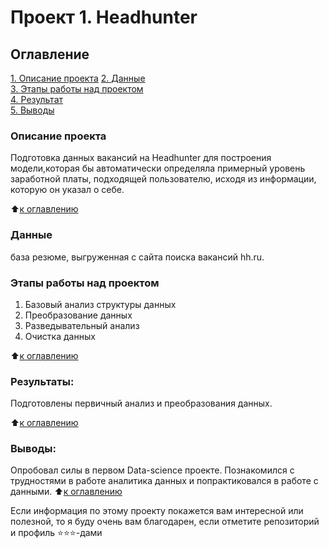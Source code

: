 # Проект 1. Headhunter

## Оглавление  
[1. Описание проекта](https://github.com/Alexander1Konstantinov/DS/tree/main/Project_1/README.md#Описание-проекта)
[2. Данные](https://github.com/Alexander1Konstantinov/DS/tree/main/Project_1/README.md#Данные)    
[3. Этапы работы над проектом](https://github.com/Alexander1Konstantinov/DS/tree/main/Project_1/README.md#Этапы-работы-над-проектом)  
[4. Результат](https://github.com/Alexander1Konstantinov/DS/tree/main/Project_1/README.md#Результат)    
[5. Выводы](https://github.com/Alexander1Konstantinov/DS/tree/main/Project_1/README.md#Выводы) 

### Описание проекта    
Подготовка данных вакансий на Headhunter для построения модели,которая бы автоматически определяла примерный уровень заработной платы, подходящей пользователю, исходя из информации, которую он указал о себе.

:arrow_up:[к оглавлению](https://github.com/Alexander1Konstantinov/DS/tree/main/Project_1/READ.md#Оглавление)

### Данные
база резюме, выгруженная с сайта поиска вакансий hh.ru.

### Этапы работы над проектом  
1. Базовый анализ структуры данных
2. Преобразование данных
3. Разведывательный анализ
4. Очистка данных

:arrow_up:[к оглавлению](https://github.com/Alexander1Konstantinov/DS/tree/main/Project_1/README.md#Оглавление)


### Результаты:  
Подготовлены первичный анализ и преобразования данных.

:arrow_up:[к оглавлению](https://github.com/Alexander1Konstantinov/DS/tree/main/Project_1/README.md#Оглавление)


### Выводы:  
Опробовал силы в первом Data-science проекте. Познакомился с трудностями в работе аналитика данных и попрактиковался в работе с данными.
:arrow_up:[к оглавлению](https://github.com/Alexander1Konstantinov/DS/tree/main/Project_1/README.md#Оглавление)


Если информация по этому проекту покажется вам интересной или полезной, то я буду очень вам благодарен, если отметите репозиторий и профиль ⭐️⭐️⭐️-дами
